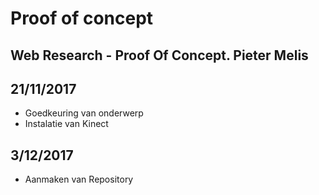 # Proof of concept

Web Research - Proof Of Concept.
**Pieter Melis**
---

## 21/11/2017
- Goedkeuring van onderwerp
- Instalatie van Kinect

## 3/12/2017
- Aanmaken van Repository
